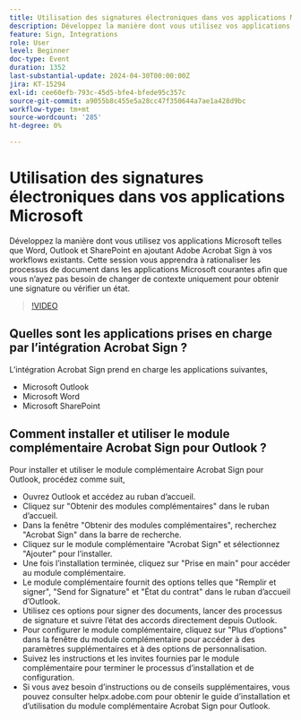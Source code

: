 ```yaml
---
title: Utilisation des signatures électroniques dans vos applications Microsoft
description: Développez la manière dont vous utilisez vos applications Microsoft telles que Word, Outlook et SharePoint en ajoutant Adobe Acrobat Sign à vos workflows existants.
feature: Sign, Integrations
role: User
level: Beginner
doc-type: Event
duration: 1352
last-substantial-update: 2024-04-30T00:00:00Z
jira: KT-15294
exl-id: cee60efb-793c-45d5-bfe4-bfede95c357c
source-git-commit: a9055b8c455e5a28cc47f350644a7ae1a428d9bc
workflow-type: tm+mt
source-wordcount: '285'
ht-degree: 0%

---
```


# Utilisation des signatures électroniques dans vos applications Microsoft

Développez la manière dont vous utilisez vos applications Microsoft telles que Word, Outlook et SharePoint en ajoutant Adobe Acrobat Sign à vos workflows existants. Cette session vous apprendra à rationaliser les processus de document dans les applications Microsoft courantes afin que vous n’ayez pas besoin de changer de contexte uniquement pour obtenir une signature ou vérifier un état.

>[!VIDEO](https://video.tv.adobe.com/v/3428185/?learn=on)

## Quelles sont les applications prises en charge par l’intégration Acrobat Sign ?

L’intégration Acrobat Sign prend en charge les applications suivantes,

* Microsoft Outlook
* Microsoft Word
* Microsoft SharePoint

## Comment installer et utiliser le module complémentaire Acrobat Sign pour Outlook ?

Pour installer et utiliser le module complémentaire Acrobat Sign pour Outlook, procédez comme suit,

* Ouvrez Outlook et accédez au ruban d’accueil.
* Cliquez sur &quot;Obtenir des modules complémentaires&quot; dans le ruban d’accueil.
* Dans la fenêtre &quot;Obtenir des modules complémentaires&quot;, recherchez &quot;Acrobat Sign&quot; dans la barre de recherche.
* Cliquez sur le module complémentaire &quot;Acrobat Sign&quot; et sélectionnez &quot;Ajouter&quot; pour l’installer.
* Une fois l’installation terminée, cliquez sur &quot;Prise en main&quot; pour accéder au module complémentaire.
* Le module complémentaire fournit des options telles que &quot;Remplir et signer&quot;, &quot;Send for Signature&quot; et &quot;État du contrat&quot; dans le ruban d’accueil d’Outlook.
* Utilisez ces options pour signer des documents, lancer des processus de signature et suivre l’état des accords directement depuis Outlook.
* Pour configurer le module complémentaire, cliquez sur &quot;Plus d’options&quot; dans la fenêtre du module complémentaire pour accéder à des paramètres supplémentaires et à des options de personnalisation.
* Suivez les instructions et les invites fournies par le module complémentaire pour terminer le processus d’installation et de configuration.
* Si vous avez besoin d’instructions ou de conseils supplémentaires, vous pouvez consulter helpx.adobe.com pour obtenir le guide d’installation et d’utilisation du module complémentaire Acrobat Sign pour Outlook.
